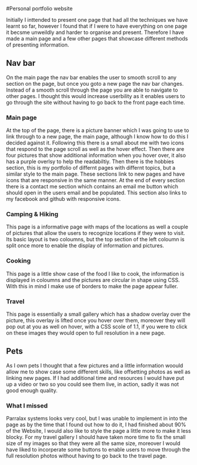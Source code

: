 #Personal portfolio website

Initially I inttended to present one page that had all the techniques we have learnt so far, however I found that if I were to have everything on one page it becsme unweildly and harder to organise and present. Therefore I have made a main page and a few other pages that showcase different methods of presenting information. 

## Nav bar

On the main page the nav bar enables the user to smooth scroll to any section on the page, but once you goto a new page the nav bar changes. Instead of a smooth scroll through the page you are able to navigate to other pages. I thought this would increase userbility as it enables users to go through the site without having to go back to the front page each time.

### Main page

At the top of the page, there is a picture banner which I was going to use to link through to a new page, the main page, although I know how to do this I decided against it. Following this there is a small about me with two icons that respond to the page scroll as well as the hover effect. Then there are four pictures that show additional information when you hover over, it also has a purple overlsy to help the readabiltiy. Then there is the hobbies section, this is my portfolio of differnt pages with differnt topics, but a similar style to the main page. These sections link to new pages and have icons that are responsive in the same manner. At the end of every section there is a contact me section which contains an email me button which should open in the users email and be populated. This section also links to my facebook and github with responsive icons.

### Camping & Hiking

This page is a informative page with maps of the locations as well a couple of pictures that allow the users to recognize locations if they were to visit. Its basic layout is two coloumns, but the top section of the left coloumn is split once more to enable the display of information and pictures.

### Cooking

This page is a little show case of the food I like to cook, the information is displayed in coloumns and the pictures are circular in shape using CSS. With this in mind I make use of borders to make the page appear fuller.

### Travel

This page is essentially a small gallery which has a shadow overlay over the picture, this overlay is lifted once you hover over them, moreover they will pop out at you as well on hover, with a CSS scole of 1.1, if you were to click on these images they would open to full resolution in a new page.

## Pets

As I own pets I thought that a few pictures and a little information woould allow me to show case some different skills, like offsetting photos as well as linking new pages. If I had additional time and resources I would have put up a video or two so you could see them live, in action, sadly it was not good enough quality.
### What I missed

Parralax systems looks very cool, but I was unable to implement in into the page as by the time that 
I found out how to do it, I had finished about 90% of the Website, I would also like to style the page a little more to make it less blocky. 
For my travel gallery I should have taken more time to fix the small size of my images so that they were all the same size, moreover I would have liked to incorperate some buttons to enable users to move through the full resolution photos without having to go back to the travel page.